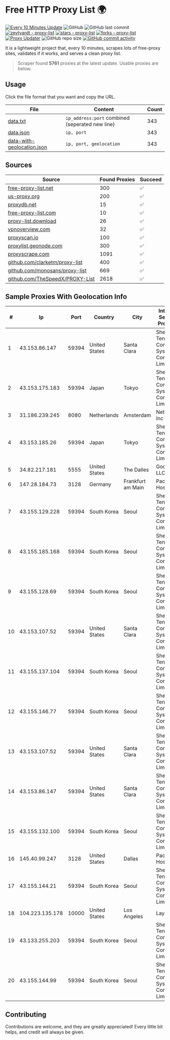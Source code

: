 
# Free HTTP Proxy List 🌍

[![Every 10 Minutes Update](https://github.com/mertguvencli/http-proxy-list/actions/workflows/main.yml/badge.svg?branch=main)](https://github.com/mertguvencli/http-proxy-list/actions/workflows/main.yml)
![GitHub](https://img.shields.io/github/license/mertguvencli/http-proxy-list)
![GitHub last commit](https://img.shields.io/github/last-commit/mertguvencli/http-proxy-list)
[![zevtyardt - proxy-list](https://img.shields.io/static/v1?label=zevtyardt&message=proxy-list&color=blue&logo=github)](https://github.com/zevtyardt/proxy-list "Go to GitHub repo")
[![stars - proxy-list](https://img.shields.io/github/stars/zevtyardt/proxy-list?style=social)](https://github.com/zevtyardt/proxy-list)
[![forks - proxy-list](https://img.shields.io/github/forks/zevtyardt/proxy-list?style=social)](https://github.com/zevtyardt/proxy-list)
[![Proxy Updater](https://github.com/zevtyardt/proxy-list/workflows/Proxy%20Updater/badge.svg)](https://github.com/zevtyardt/proxy-list/actions?query=workflow:"Proxy+Updater")
![GitHub repo size](https://img.shields.io/github/repo-size/zevtyardt/proxy-list)
[![GitHub commit activity](https://img.shields.io/github/commit-activity/m/zevtyardt/proxy-list?logo=commits)](https://github.com/zevtyardt/proxy-list/commits/main)

It is a lightweight project that, every 10 minutes, scrapes lots of free-proxy sites, validates if it works, and serves a clean proxy list.

> Scraper found **5761** proxies at the latest update. Usable proxies are below.

## Usage

Click the file format that you want and copy the URL.

|File|Content|Count|
|----|-------|-----|
|[data.txt](https://raw.githubusercontent.com/mertguvencli/http-proxy-list/main/proxy-list/data.txt)|`ip_address:port` combined (seperated new line)|343|
|[data.json](https://raw.githubusercontent.com/mertguvencli/http-proxy-list/main/proxy-list/data.json)|`ip, port`|343|
|[data-with-geolocation.json](https://raw.githubusercontent.com/mertguvencli/http-proxy-list/main/proxy-list/data-with-geolocation.json)|`ip, port, geolocation`|343|

## Sources

|Source|Found Proxies|Succeed|
|------|-------------|-------|
|[free-proxy-list.net](https://free-proxy-list.net)|300|✅|
|[us-proxy.org](https://www.us-proxy.org)|200|✅|
|[proxydb.net](http://proxydb.net)|15|✅|
|[free-proxy-list.com](https://free-proxy-list.com/?page=&port=&type%5B%5D=http&type%5B%5D=https&up_time=0&search=Search)|10|✅|
|[proxy-list.download](https://www.proxy-list.download/HTTP)|26|✅|
|[vpnoverview.com](https://vpnoverview.com/privacy/anonymous-browsing/free-proxy-servers)|32|✅|
|[proxyscan.io](https://www.proxyscan.io)|100|✅|
|[proxylist.geonode.com](https://proxylist.geonode.com/api/proxy-list?limit=300&page=1&sort_by=lastChecked&sort_type=desc&protocols=http,https)|300|✅|
|[proxyscrape.com](https://api.proxyscrape.com/v2/?request=displayproxies&protocol=http&timeout=10000&country=all&ssl=all&anonymity=all)|1091|✅|
|[github.com/clarketm/proxy-list](https://raw.githubusercontent.com/clarketm/proxy-list/master/proxy-list-raw.txt)|400|✅|
|[github.com/monosans/proxy-list](https://raw.githubusercontent.com/monosans/proxy-list/main/proxies/http.txt)|669|✅|
|[github.com/TheSpeedX/PROXY-List](https://raw.githubusercontent.com/TheSpeedX/PROXY-List/master/http.txt)|2618|✅|


## Sample Proxies With Geolocation Info

|#|Ip|Port|Country|City|Internet Service Provider|
|-|--|----|-------|----|-------------------------|
|1|43.153.86.147|59394|United States|Santa Clara|Shenzhen Tencent Computer Systems Company Limited|
|2|43.153.175.183|59394|Japan|Tokyo|Shenzhen Tencent Computer Systems Company Limited|
|3|31.186.239.245|8080|Netherlands|Amsterdam|NetSkope Inc|
|4|43.153.185.26|59394|Japan|Tokyo|Shenzhen Tencent Computer Systems Company Limited|
|5|34.82.217.181|5555|United States|The Dalles|Google LLC|
|6|147.28.184.73|3128|Germany|Frankfurt am Main|Packet Host, Inc.|
|7|43.155.129.228|59394|South Korea|Seoul|Shenzhen Tencent Computer Systems Company Limited|
|8|43.155.185.168|59394|South Korea|Seoul|Shenzhen Tencent Computer Systems Company Limited|
|9|43.155.128.69|59394|South Korea|Seoul|Shenzhen Tencent Computer Systems Company Limited|
|10|43.153.107.52|59394|United States|Santa Clara|Shenzhen Tencent Computer Systems Company Limited|
|11|43.155.137.104|59394|South Korea|Seoul|Shenzhen Tencent Computer Systems Company Limited|
|12|43.155.146.77|59394|South Korea|Seoul|Shenzhen Tencent Computer Systems Company Limited|
|13|43.153.107.52|59394|United States|Santa Clara|Shenzhen Tencent Computer Systems Company Limited|
|14|43.153.86.147|59394|United States|Santa Clara|Shenzhen Tencent Computer Systems Company Limited|
|15|43.155.132.100|59394|South Korea|Seoul|Shenzhen Tencent Computer Systems Company Limited|
|16|145.40.99.247|3128|United States|Dallas|Packet Host, Inc.|
|17|43.155.144.21|59394|South Korea|Seoul|Shenzhen Tencent Computer Systems Company Limited|
|18|104.223.135.178|10000|United States|Los Angeles|LayerHost|
|19|43.133.255.203|59394|South Korea|Seoul|Shenzhen Tencent Computer Systems Company Limited|
|20|43.155.144.99|59394|South Korea|Seoul|Shenzhen Tencent Computer Systems Company Limited|



## Contributing

Contributions are welcome, and they are greatly appreciated! Every
little bit helps, and credit will always be given.

